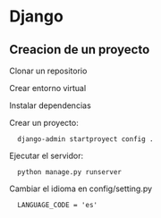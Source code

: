 # Django

## Creacion de un proyecto

Clonar un repositorio

Crear entorno virtual

Instalar dependencias

Crear un proyecto:

      django-admin startproyect config .

Ejecutar el servidor:

      python manage.py runserver

Cambiar el idioma en config/setting.py

      LANGUAGE_CODE = 'es'
